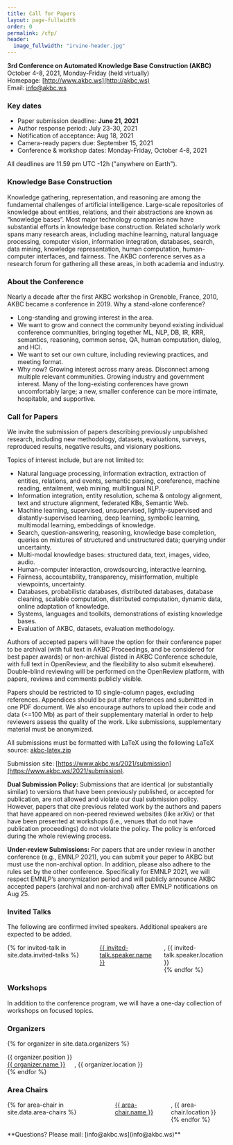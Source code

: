 ```yaml
---
title: Call for Papers
layout: page-fullwidth
order: 0
permalink: /cfp/
header:
  image_fullwidth: "irvine-header.jpg"
---
```


**3rd Conference on Automated Knowledge Base Construction (AKBC)**<br>
October 4-8, 2021, Monday-Friday (held virtually)<br>
Homepage: [http://www.akbc.ws](http://akbc.ws)<br>
Email: [info@akbc.ws](mailto:info@akbc.ws)<br>

### Key dates

- Paper submission deadline: **June 21, 2021**
- Author response period: July 23-30, 2021
- Notification of acceptance: Aug 18, 2021
- Camera-ready papers due: September 15, 2021
- Conference & workshop dates: Monday-Friday, October 4-8, 2021

All deadlines are 11.59 pm UTC -12h ("anywhere on Earth").

### Knowledge Base Construction

Knowledge gathering, representation, and reasoning are among the fundamental challenges of artificial intelligence.  Large-scale repositories of knowledge about entities, relations, and their abstractions are known as “knowledge bases”.  Most major technology companies now have substantial efforts in knowledge base construction. Related scholarly work spans many research areas, including machine learning, natural language processing, computer vision, information integration, databases, search, data mining, knowledge representation, human computation, human-computer interfaces, and fairness.  The AKBC conference serves as a research forum for gathering all these areas, in both academia and industry.

### About the Conference

Nearly a decade after the first AKBC workshop in Grenoble, France, 2010, AKBC became a conference in 2019. Why a stand-alone conference?
- Long-standing and growing interest in the area.
- We want to grow and connect the community beyond existing individual conference communities, bringing together ML, NLP, DB, IR, KRR, semantics, reasoning, common sense, QA, human computation, dialog, and HCI.
- We want to set our own culture, including reviewing practices, and meeting format.
- Why now?  Growing interest across many areas.  Disconnect among multiple relevant communities.  Growing industry and government interest.  Many of the long-existing conferences have grown uncomfortably large; a new, smaller conference can be more intimate, hospitable, and supportive.

### Call for Papers

We invite the submission of papers describing previously unpublished research, including new methodology, datasets, evaluations, surveys, reproduced results, negative results, and visionary positions.

Topics of interest include, but are not limited to:

- Natural language processing, information extraction, extraction of entities, relations, and events, semantic parsing, coreference, machine reading, entailment, web mining, multilingual NLP.
- Information integration, entity resolution, schema & ontology alignment, text and structure alignment, federated KBs, Semantic Web.
- Machine learning, supervised, unsupervised, lightly-supervised and distantly-supervised learning, deep learning, symbolic learning, multimodal learning, embeddings of knowledge.
- Search, question-answering, reasoning, knowledge base completion, queries on mixtures of structured and unstructured data; querying under uncertainty.
- Multi-modal knowledge bases: structured data, text, images, video, audio.
- Human-computer interaction, crowdsourcing, interactive learning.
- Fairness, accountability, transparency, misinformation, multiple viewpoints, uncertainty.
- Databases, probabilistic databases, distributed databases, database cleaning, scalable computation, distributed computation, dynamic data, online adaptation of knowledge.
- Systems, languages and toolkits, demonstrations of existing knowledge bases.
- Evaluation of AKBC, datasets, evaluation methodology.

Authors of accepted papers will have the option for their conference paper to be archival (with full text in AKBC Proceedings, and be considered for best paper awards) or non-archival (listed in AKBC Conference schedule, with full text in OpenReview, and the flexibility to also submit elsewhere).  Double-blind reviewing will be performed on the OpenReview platform, with papers, reviews and comments publicly visible.

Papers should be restricted to 10 single-column pages, excluding references. Appendices should be put after references and submitted in one PDF document. We also encourage authors to upload their code and data (<=100 Mb) as part of their supplementary material in order to help reviewers assess the quality of the work. Like submissions, supplementary material must be anonymized.

All submissions must be formatted with LaTeX using the following LaTeX source: [akbc-latex.zip](https://github.com/akbc-conference/style-files/blob/master/akbc-latex.zip?raw=true)

Submission site: [https://www.akbc.ws/2021/submission](https://www.akbc.ws/2021/submission).

**Dual Submission Policy:** Submissions that are identical (or substantially similar) to versions that have been previously published, or accepted for publication, are not allowed and violate our dual submission policy.  However, papers that cite previous related work by the authors and papers that have appeared on non-peered reviewed websites (like arXiv) or that have been presented at workshops (i.e., venues that do not have publication proceedings) do not violate the policy. The policy is enforced during the whole reviewing process.

**Under-review Submissions:** For papers that are under review in another conference (e.g., EMNLP 2021), you can submit your paper to AKBC but must use the non-archival option. In addition, please also adhere to the rules set by the other conference. Specifically for EMNLP 2021, we will respect EMNLP’s anonymization period and will publicly announce AKBC accepted papers (archival and non-archival) after EMNLP notifications on Aug 25.


### Invited Talks
The following are confirmed invited speakers. Additional speakers are expected to be added.

<div class="row">
<div class="columns">
{% for invited-talk in site.data.invited-talks %}
<a href="{{ invited-talk.speaker.url }}">{{ invited-talk.speaker.name }}</a>, {{ invited-talk.speaker.location }}<br>
{% endfor %}
</div>
</div>

### Workshops

In addition to the conference program, we will have a one-day collection of workshops on focused topics.

### Organizers

{% for organizer in site.data.organizers %}

<div class="row">
<div class="small-3 large-3 columns">
{{ organizer.position }}<br>
</div>
<div class="small-9 large-9 columns">
<a href="{{ organizer.url }}">{{ organizer.name }}</a>, {{ organizer.location }}<br>
</div>
</div>
{% endfor %}

### Area Chairs

<div class="row">
<div class="columns">
{% for area-chair in site.data.area-chairs %}
<a href="{{ area-chair.url }}">{{ area-chair.name }}</a>, {{ area-chair.location }}<br>
{% endfor %}
</div>
</div>

<br>
**Questions? Please mail: [info@akbc.ws](info@akbc.ws)**
<br>
